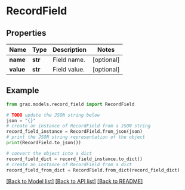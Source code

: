 # RecordField


## Properties

Name | Type | Description | Notes
------------ | ------------- | ------------- | -------------
**name** | **str** | Field name. | [optional] 
**value** | **str** | Field value. | [optional] 

## Example

```python
from grax.models.record_field import RecordField

# TODO update the JSON string below
json = "{}"
# create an instance of RecordField from a JSON string
record_field_instance = RecordField.from_json(json)
# print the JSON string representation of the object
print(RecordField.to_json())

# convert the object into a dict
record_field_dict = record_field_instance.to_dict()
# create an instance of RecordField from a dict
record_field_from_dict = RecordField.from_dict(record_field_dict)
```
[[Back to Model list]](../README.md#documentation-for-models) [[Back to API list]](../README.md#documentation-for-api-endpoints) [[Back to README]](../README.md)


